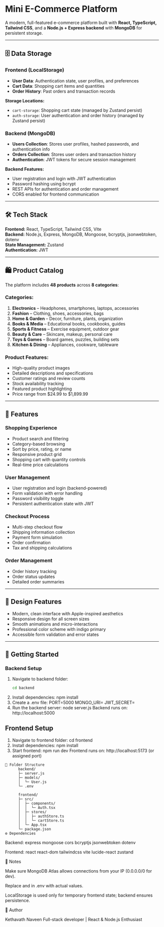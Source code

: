 # Mini E-Commerce Platform

A modern, full-featured e-commerce platform built with **React, TypeScript, Tailwind CSS**, and a **Node.js + Express backend** with **MongoDB** for persistent storage.

---

## 🗄️ Data Storage

### Frontend (LocalStorage)
- **User Data**: Authentication state, user profiles, and preferences  
- **Cart Data**: Shopping cart items and quantities  
- **Order History**: Past orders and transaction records  

**Storage Locations:**
- `cart-storage`: Shopping cart state (managed by Zustand persist)  
- `auth-storage`: User authentication and order history (managed by Zustand persist)  

### Backend (MongoDB)
- **Users Collection**: Stores user profiles, hashed passwords, and authentication info  
- **Orders Collection**: Stores user orders and transaction history  
- **Authentication**: JWT tokens for secure session management  

**Backend Features:**
- User registration and login with JWT authentication  
- Password hashing using bcrypt  
- REST APIs for authentication and order management  
- CORS enabled for frontend communication  

---

## 🛠️ Tech Stack

**Frontend:** React, TypeScript, Tailwind CSS, Vite  
**Backend:** Node.js, Express, MongoDB, Mongoose, bcryptjs, jsonwebtoken, dotenv  
**State Management:** Zustand  
**Authentication:** JWT  

---

## 🛍️ Product Catalog

The platform includes **48 products** across **8 categories**:

### Categories:
1. **Electronics** – Headphones, smartphones, laptops, accessories  
2. **Fashion** – Clothing, shoes, accessories, bags  
3. **Home & Garden** – Decor, furniture, plants, organization  
4. **Books & Media** – Educational books, cookbooks, guides  
5. **Sports & Fitness** – Exercise equipment, outdoor gear  
6. **Beauty & Care** – Skincare, makeup, personal care  
7. **Toys & Games** – Board games, puzzles, building sets  
8. **Kitchen & Dining** – Appliances, cookware, tableware  

### Product Features:
- High-quality product images  
- Detailed descriptions and specifications  
- Customer ratings and review counts  
- Stock availability tracking  
- Featured product highlighting  
- Price range from $24.99 to $1,899.99  

---

## 🔧 Features

### Shopping Experience
- Product search and filtering  
- Category-based browsing  
- Sort by price, rating, or name  
- Responsive product grid  
- Shopping cart with quantity controls  
- Real-time price calculations  

### User Management
- User registration and login (backend-powered)  
- Form validation with error handling  
- Password visibility toggle  
- Persistent authentication state with JWT  

### Checkout Process
- Multi-step checkout flow  
- Shipping information collection  
- Payment form simulation  
- Order confirmation  
- Tax and shipping calculations  

### Order Management
- Order history tracking  
- Order status updates  
- Detailed order summaries  

---

## 🎨 Design Features
- Modern, clean interface with Apple-inspired aesthetics  
- Responsive design for all screen sizes  
- Smooth animations and micro-interactions  
- Professional color scheme with indigo primary  
- Accessible form validation and error states  

---

## 🚀 Getting Started

### Backend Setup

1. Navigate to backend folder:
   ```bash
   cd backend
2. Install dependencies:
    npm install
3. Create a .env file:
    PORT=5000
    MONGO_URI=<your-mongodb-connection-string>
    JWT_SECRET=<your-secret-key>
4. Run the backend server:
    node server.js
    Backend runs on: http://localhost:5000
## Frontend Setup

1. Navigate to frontend folder:
    cd frontend
2. Install dependencies:
    npm install
3. Start frontend:
    npm run dev
    Frontend runs on: http://localhost:5173 (or assigned port)
```
📁 Folder Structure
      backend/
      ├─ server.js
      ├─ models/
      │  └─ User.js
      └─ .env

      frontend/
      ├─ src/
      │  ├─ components/
      │  │  └─ Auth.tsx
      │  ├─ stores/
      │  │  ├─ authStore.ts
      │  │  └─ cartStore.ts
      │  └─ App.tsx
      └─ package.json
⚙️ Dependencies
```
Backend:
  express
  mongoose
  cors
  bcryptjs
  jsonwebtoken
  dotenv

Frontend:
  react
  react-dom
  tailwindcss
  vite
  lucide-react
  zustand

📝 Notes

Make sure MongoDB Atlas allows connections from your IP (0.0.0.0/0 for dev).

Replace <your-mongodb-connection-string> and <your-secret-key> in .env with actual values.

LocalStorage is used only for temporary frontend state; backend ensures persistence.

👤 Author

Kethavath Naveen
Full-stack developer | React & Node.js Enthusiast
